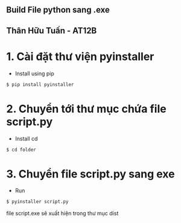 ## Build File python sang .exe
## Thân Hữu Tuấn - AT12B

# 1. Cài đặt thư viện pyinstaller
- Install using pip
```sh
$ pip install pyinstaller
```

# 2. Chuyển tới thư mục chứa file script.py
- Install cd
```sh
$ cd folder
```
# 3. Chuyển file script.py sang exe

- Run 
```sh
$ pyinstaller script.py
```
file script.exe sẽ xuất hiện trong thư mục dist 


